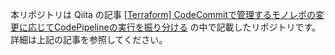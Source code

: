 本リポジトリは Qiita の記事 [[Terraform] CodeCommitで管理するモノレポの変更に応じてCodePipelineの実行を振り分ける](https://qiita.com/okubot55/items/dc4c95b77cd4a678f2b4) の中で記載したリポジトリです。
詳細は上記の記事を参照してください。
